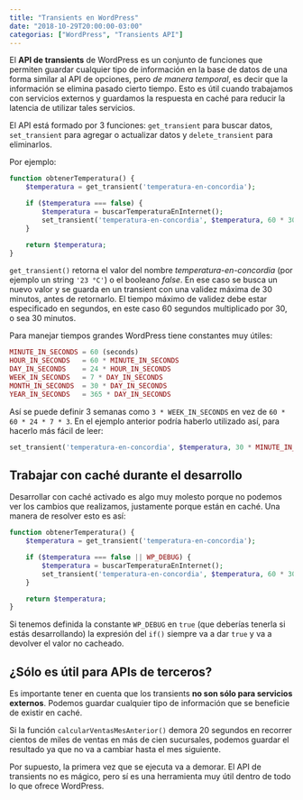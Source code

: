 ```yaml
---
title: "Transients en WordPress"
date: "2018-10-29T20:00:00-03:00"
categorias: ["WordPress", "Transients API"]
---
```


El **API de transients** de WordPress es un conjunto de funciones que permiten guardar cualquier tipo de información en la base de datos de una forma similar al API de opciones, pero *de manera temporal*, es decir que la información se elimina pasado cierto tiempo. Esto es útil cuando trabajamos con servicios externos y guardamos la respuesta en caché para reducir la latencia de utilizar tales servicios.

El API está formado por 3 funciones: `get_transient` para buscar datos, `set_transient` para agregar o actualizar datos y `delete_transient` para eliminarlos.

Por ejemplo:

```php
function obtenerTemperatura() {
    $temperatura = get_transient('temperatura-en-concordia');

    if ($temperatura === false) {
        $temperatura = buscarTemperaturaEnInternet();
        set_transient('temperatura-en-concordia', $temperatura, 60 * 30);
    }

    return $temperatura;
}
```

`get_transient()` retorna el valor del nombre *temperatura-en-concordia* (por ejemplo un string `'23 °C'`) o el booleano *false*. En ese caso se busca un nuevo valor y se guarda en un transient con una validez máxima de 30 minutos, antes de retornarlo. El tiempo máximo de validez debe estar especificado en segundos, en este caso 60 segundos multiplicado por 30, o sea 30 minutos.

Para manejar tiempos grandes WordPress tiene constantes muy útiles:

```php
MINUTE_IN_SECONDS = 60 (seconds)
HOUR_IN_SECONDS   = 60 * MINUTE_IN_SECONDS
DAY_IN_SECONDS    = 24 * HOUR_IN_SECONDS
WEEK_IN_SECONDS   = 7 * DAY_IN_SECONDS
MONTH_IN_SECONDS  = 30 * DAY_IN_SECONDS
YEAR_IN_SECONDS   = 365 * DAY_IN_SECONDS
```

Así se puede definir 3 semanas como `3 * WEEK_IN_SECONDS` en vez de `60 * 60 * 24 * 7 * 3`. En el ejemplo anterior podría haberlo utilizado así, para hacerlo más fácil de leer:

```php
set_transient('temperatura-en-concordia', $temperatura, 30 * MINUTE_IN_SECONDS);
```

## Trabajar con caché durante el desarrollo

Desarrollar con caché activado es algo muy molesto porque no podemos ver los cambios que realizamos, justamente porque están en caché. Una manera de resolver esto es así:

```php
function obtenerTemperatura() {
    $temperatura = get_transient('temperatura-en-concordia');

    if ($temperatura === false || WP_DEBUG) {
        $temperatura = buscarTemperaturaEnInternet();
        set_transient('temperatura-en-concordia', $temperatura, 60 * 30);
    }

    return $temperatura;
}
```

Si tenemos definida la constante `WP_DEBUG` en `true` (que deberías tenerla si estás desarrollando) la expresión del `if()` siempre va a dar `true` y va a devolver el valor no cacheado.


## ¿Sólo es útil para APIs de terceros?

Es importante tener en cuenta que los transients **no son sólo para servicios externos**. Podemos guardar cualquier tipo de información que se beneficie de existir en caché.

Si la función `calcularVentasMesAnterior()` demora 20 segundos en recorrer cientos de miles de ventas en más de cien sucursales, podemos guardar el resultado ya que no va a cambiar hasta el mes siguiente.

Por supuesto, la primera vez que se ejecuta va a demorar. El API de transients no es mágico, pero sí es una herramienta muy útil dentro de todo lo que ofrece WordPress.
